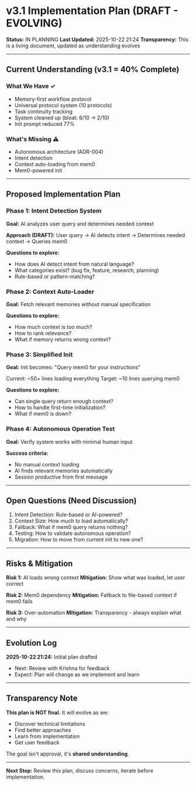 ﻿# v3.1 Implementation Plan (DRAFT - EVOLVING)

**Status:** IN PLANNING
**Last Updated:** 2025-10-22 21:24
**Transparency:** This is a living document, updated as understanding evolves

---

## Current Understanding (v3.1 = 40% Complete)

### What We Have ✓
- Memory-first workflow protocol
- Universal protocol system (10 protocols)
- Task continuity tracking
- System cleaned up (bloat: 6/10 → 2/10)
- Init prompt reduced 77%

### What's Missing ⚠️
- Autonomous architecture (ADR-004)
- Intent detection
- Context auto-loading from mem0
- Mem0-powered init

---

## Proposed Implementation Plan

### Phase 1: Intent Detection System
**Goal:** AI analyzes user query and determines needed context

**Approach (DRAFT):**
User query → AI detects intent → Determines needed context → Queries mem0

**Questions to explore:**
- How does AI detect intent from natural language?
- What categories exist? (bug fix, feature, research, planning)
- Rule-based or pattern-matching?

### Phase 2: Context Auto-Loader
**Goal:** Fetch relevant memories without manual specification

**Questions to explore:**
- How much context is too much?
- How to rank relevance?
- What if memory returns wrong context?

### Phase 3: Simplified Init
**Goal:** Init becomes: "Query mem0 for your instructions"

Current: ~50+ lines loading everything
Target: ~10 lines querying mem0

**Questions to explore:**
- Can single query return enough context?
- How to handle first-time initialization?
- What if mem0 is down?

### Phase 4: Autonomous Operation Test
**Goal:** Verify system works with minimal human input

**Success criteria:**
- No manual context loading
- AI finds relevant memories automatically
- Session productive from first message

---

## Open Questions (Need Discussion)

1. Intent Detection: Rule-based or AI-powered?
2. Context Size: How much to load automatically?
3. Fallback: What if mem0 query returns nothing?
4. Testing: How to validate autonomous operation?
5. Migration: How to move from current init to new one?

---

## Risks & Mitigation

**Risk 1:** AI loads wrong context
**Mitigation:** Show what was loaded, let user correct

**Risk 2:** Mem0 dependency
**Mitigation:** Fallback to file-based context if mem0 fails

**Risk 3:** Over-automation
**Mitigation:** Transparency - always explain what and why

---

## Evolution Log

**2025-10-22 21:24:** Initial plan drafted
- Next: Review with Krishna for feedback
- Expect: Plan will change as we implement and learn

---

## Transparency Note

**This plan is NOT final.** It will evolve as we:
- Discover technical limitations
- Find better approaches
- Learn from implementation
- Get user feedback

The goal isn't approval, it's **shared understanding**.

---

**Next Step:** Review this plan, discuss concerns, iterate before implementation.
